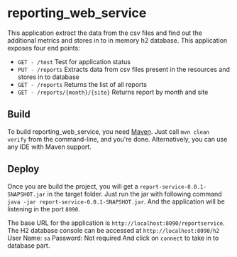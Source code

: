 # reporting_web_service

This application extract the data from the csv files and find out the additional metrics and stores in to in memory h2 database.
This application exposes four end points:

* `GET - /test` Test for application status
* `PUT - /reports` Extracts data from csv files present in the resources and stores in to database 
* `GET - /reports` Returns the list of all reports
* `GET - /reports/{month}/{site}` Returns report by month and site


Build
---

To build reporting_web_service, you need [Maven](http://maven.apache.org/). Just call `mvn clean verify` from the command-line, and you're done. Alternatively, you can use any IDE with Maven support.


Deploy
---
Once you are build the project, you will get a `report-service-0.0.1-SNAPSHOT.jar` in the target folder.
Just run the jar with following command `java -jar report-service-0.0.1-SNAPSHOT.jar`.
And the application will be listening in the port `8090`.

The base URL for the application is `http://localhost:8090/reportservice`.
The H2 database console can be accessed at `http://localhost:8090/h2`
User Name: `sa`
Password: Not required
And click on `connect` to take in to database part.
